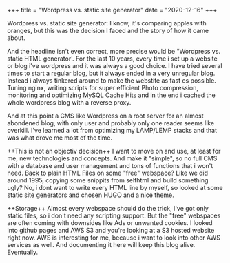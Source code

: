 +++
title = "Wordpress vs. static site generator"
date = "2020-12-16"
+++

Wordpress vs. static site generator: I know, it's comparing apples with oranges, but this was the decision I faced and the story of how it came about. 
<!--more-->
And the headline isn't even correct, more precise would be "Wordpress vs. static HTML generator'. For the last 10 years, every time i set up a website or blog i've wordpress and it was always a good choice.
I have tried several times to start a regular blog, but it always ended in a very unregular blog. Instead i always tinkered around to make the webstite as fast es possible. Tuning nginx, writing scripts for super efficient Photo compression, monitoring and optimizing MySQL Cache Hits and in the end i cached the whole wordpress blog with a reverse proxy.

And at this point a CMS like Wordpress on a root server for an almost abondened blog, with only user and probably only one reader seems like overkill. I've learned a lot from optimizing my LAMP/LEMP stacks and that was what drove me most of the time. 

++This is not an objectiv decision++
I want to move on and use, at least for me, new technologies and concepts. And make it "simple", so no full CMS with a database and user management and tons of functions that i won't need.
Back to plain HTML Files on some "free" webspace? Like we did around 1995, copying some snippits from selfhtml and build something ugly?
No, i dont want to write every HTML line by myself, so looked at some static site generators and chosen HUGO and a nice theme.

++Storage++
Almost every webspace should do the trick, I've got only static files, so i don't need any scripting support. But the "free" webspaces are often coming with downsides like Ads or unwanted cookies. I looked into github pages and AWS S3 and you're looking at a S3 hosted website right now.
AWS is interesting for me, because i want to look into other AWS services as well. And documenting it here will keep this blog alive. Eventually. 

